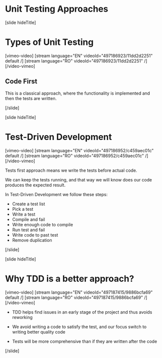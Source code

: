 # Unit Testing Approaches

[slide hideTitle]

# Types of Unit Testing

[vimeo-video]
[stream language="EN" videoId="497186923/11dd2d2251" default /]
[stream language="RO" videoId="497186923/11dd2d2251"  /]
[/video-vimeo]

## Code First

This is a classical approach, where the functionality is implemented and then the tests are written.


[/slide]

[slide hideTitle]
# Test-Driven Development

[vimeo-video]
[stream language="EN" videoId="497186952/c459aec01c" default /]
[stream language="RO" videoId="497186952/c459aec01c"  /]
[/video-vimeo]

Tests first approach means we write the tests before actual code. 

We can keep the tests running, and that way we will know does our code produces the expected result.

In Test-Driven Development we follow these steps:
- Create a test list
- Pick a test
- Write a test
- Compile and fail
- Write enough code to compile
- Run test and fail
- Write code to past test
- Remove duplication

[/slide]

[slide hideTitle]
# Why TDD is a better approach?

[vimeo-video]
[stream language="EN" videoId="497187415/9886bcfa69" default /]
[stream language="RO" videoId="497187415/9886bcfa69"  /]
[/video-vimeo]

- TDD helps find issues in an early stage of the project and thus avoids reworking

- We avoid writing a code to satisfy the test, and our focus switch to writing better quality code

- Tests will be more comprehensive than if they are written after the code

[/slide]